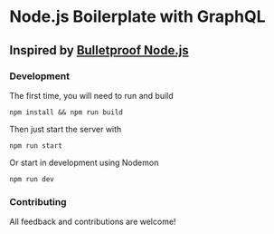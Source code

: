 # Node.js Boilerplate with GraphQL

## Inspired by [Bulletproof Node.js](https://github.com/santiq/bulletproof-nodejs)

### Development

The first time, you will need to run and build

```
npm install && npm run build
```

Then just start the server with

```
npm run start
```

Or start in development using Nodemon

```
npm run dev
```

### Contributing

All feedback and contributions are welcome!

